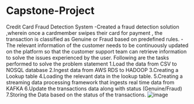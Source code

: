 # Capstone-Project
Credit Card Fraud Detection System 
-Created a fraud detection solution ,wherein once a cardmember swipes their card for payment , the transaction is classified as Genuine or Fraud based on predefined rules.
-The relevant information of the customer needs to be continuously updated on the platform so that the customer support team can retrieve information to solve the issues experienced by the user.
Following are the tasks performed to solve the problem statement
1.Load the data from CSV to NOSQL database
2.Ingest data from AWS RDS to HADOOP
3.Creating a Lookup table 
4.Loading the relevant data in the lookup table.
5.Creating a streaming data processing framework that ingests real time data from KAFKA 
6.Update the transactions data along with status (Genuine/Fraud)
7.Storing the Data based on the status of the transactions.
![image](https://user-images.githubusercontent.com/37281849/193201345-6c892d80-c80a-490a-a198-9f6e568785e2.png)
